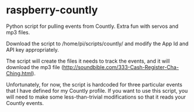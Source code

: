 raspberry-countly
=================

Python script for pulling events from Countly. Extra fun with servos and mp3 files.

Download the script to /home/pi/scripts/countly/ and modify the App Id and API key appropriately.

The script will create the files it needs to track the events, and it will download the mp3 file (http://soundbible.com/333-Cash-Register-Cha-Ching.html).

Unfortunately, for now, the script is hardcoded for three particular events that I have defined for my Countly profile. If you want to use this script, you will need to make some less-than-trivial modifications so that it reads your Countly events.